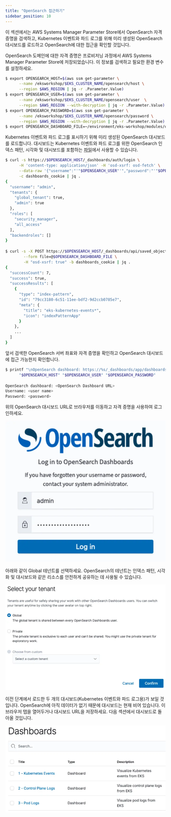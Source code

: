 ```yaml
---
title: "OpenSearch 접근하기"
sidebar_position: 10
---
```


이 섹션에서는 AWS Systems Manager Parameter Store에서 OpenSearch 자격 증명을 검색하고, Kubernetes 이벤트와 파드 로그를 위해 미리 생성된 OpenSearch 대시보드를 로드하고 OpenSearch에 대한 접근을 확인할 것입니다.

OpenSearch 도메인에 대한 자격 증명은 프로비저닝 과정에서 AWS Systems Manager Parameter Store에 저장되었습니다. 이 정보를 검색하고 필요한 환경 변수를 설정하세요.

```bash
$ export OPENSEARCH_HOST=$(aws ssm get-parameter \
      --name /eksworkshop/$EKS_CLUSTER_NAME/opensearch/host \
      --region $AWS_REGION | jq -r .Parameter.Value)
$ export OPENSEARCH_USER=$(aws ssm get-parameter \
      --name /eksworkshop/$EKS_CLUSTER_NAME/opensearch/user  \
      --region $AWS_REGION --with-decryption | jq -r .Parameter.Value)
$ export OPENSEARCH_PASSWORD=$(aws ssm get-parameter \
      --name /eksworkshop/$EKS_CLUSTER_NAME/opensearch/password \
      --region $AWS_REGION --with-decryption | jq -r .Parameter.Value)
$ export OPENSEARCH_DASHBOARD_FILE=~/environment/eks-workshop/modules/observability/opensearch/opensearch-dashboards.ndjson
```

Kubernetes 이벤트와 파드 로그를 표시하기 위해 미리 생성된 OpenSearch 대시보드를 로드합니다. 대시보드는 Kubernetes 이벤트와 파드 로그를 위한 OpenSearch 인덱스 패턴, 시각화 및 대시보드를 포함하는 [파일](https://github.com/VAR::MANIFESTS_OWNER/VAR::MANIFESTS_REPOSITORY/tree/VAR::MANIFESTS_REF/manifests/modules/observability/opensearch/opensearch-dashboards.ndjson)에서 사용할 수 있습니다.

```bash
$ curl -s https://$OPENSEARCH_HOST/_dashboards/auth/login \
      -H 'content-type: application/json' -H 'osd-xsrf: osd-fetch' \
      --data-raw '{"username":"'"$OPENSEARCH_USER"'","password":"'"$OPENSEARCH_PASSWORD"'"}' \
      -c dashboards_cookie | jq .
{
  "username": "admin",
  "tenants": {
    "global_tenant": true,
    "admin": true
  },
  "roles": [
    "security_manager",
    "all_access"
  ],
  "backendroles": []
}

$ curl -s -X POST https://$OPENSEARCH_HOST/_dashboards/api/saved_objects/_import?overwrite=true \
        --form file=@$OPENSEARCH_DASHBOARD_FILE \
        -H "osd-xsrf: true" -b dashboards_cookie | jq .
{
  "successCount": 7,
  "success": true,
  "successResults": [
    {
      "type": "index-pattern",
      "id": "79cc3180-6c51-11ee-bdf2-9d2ccb0785e7",
      "meta": {
        "title": "eks-kubernetes-events*",
        "icon": "indexPatternApp"
      }
    },
    ...
  ]
}
```

앞서 검색한 OpenSearch 서버 좌표와 자격 증명을 확인하고 OpenSearch 대시보드에 접근 가능한지 확인합니다.

```bash
$ printf "\nOpenSearch dashboard: https://%s/_dashboards/app/dashboards \nUserName: %q \nPassword: %q \n\n" \
      "$OPENSEARCH_HOST" "$OPENSEARCH_USER" "$OPENSEARCH_PASSWORD"

OpenSearch dashboard: <OpenSearch Dashboard URL>
Username: <user name>
Password: <password>
```

위의 OpenSearch 대시보드 URL로 브라우저를 이동하고 자격 증명을 사용하여 로그인하세요.

![OpenSearch 로그인](./assets/opensearch-login.webp)

아래와 같이 Global 테넌트를 선택하세요. OpenSearch의 테넌트는 인덱스 패턴, 시각화 및 대시보드와 같은 리소스를 안전하게 공유하는 데 사용될 수 있습니다.

![OpenSearch 로그인 확인](./assets/opensearch-confirm-2.webp)

이전 단계에서 로드한 두 개의 대시보드(Kubernetes 이벤트와 파드 로그용)가 보일 것입니다. OpenSearch에 아직 데이터가 없기 때문에 대시보드는 현재 비어 있습니다. 이 브라우저 탭을 열어두거나 대시보드 URL을 저장하세요. 다음 섹션에서 대시보드로 돌아올 것입니다.

![OpenSearch 로그인 확인](./assets/opensearch-dashboard-launch.webp)